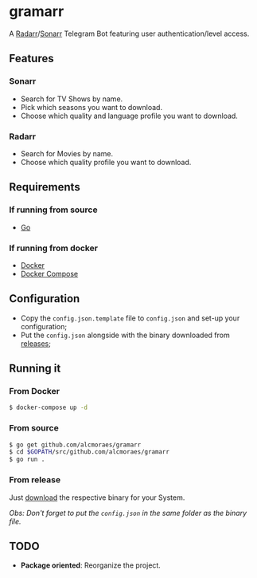 # gramarr
A [Radarr](https://github.com/Radarr/Radarr)/[Sonarr](https://github.com/Sonarr/Sonarr) Telegram Bot featuring user authentication/level access.

## Features

### Sonarr

- Search for TV Shows by name.
- Pick which seasons you want to download.
- Choose which quality and language profile you want to download.

### Radarr

- Search for Movies by name.
- Choose which quality profile you want to download.

## Requirements

### If running from source

- [Go](https://golang.org/)

### If running from docker

- [Docker](https://docker.io)
- [Docker Compose](https://docs.docker.com/compose/)

## Configuration

- Copy the `config.json.template` file to `config.json` and set-up your configuration;
- Put the `config.json` alongside with the binary downloaded from [releases](https://github.com/alcmoraes/gramarr/releases);

## Running it

### From Docker

```bash
$ docker-compose up -d
```

### From source

```bash
$ go get github.com/alcmoraes/gramarr
$ cd $GOPATH/src/github.com/alcmoraes/gramarr
$ go run .
```

### From release

Just [download](https://github.com/alcmoraes/gramarr/releases/latest) the respective binary for your System.

*Obs: Don't forget to put the `config.json` in the same folder as the binary file.*

## TODO

- **Package oriented**: Reorganize the project.
